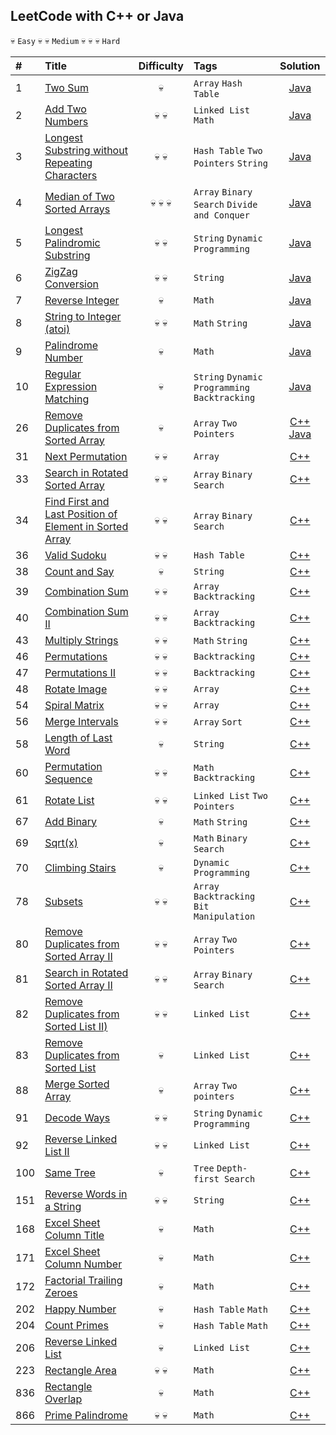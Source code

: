 ## LeetCode with C++ or Java

:skull: `Easy` :skull: :skull: `Medium` :skull: :skull: :skull: `Hard`

| #         | Title     | Difficulty | Tags      | Solution   |
| :-------- | :-------- | :--------: | :-------- | :--------: |
| 1 | [Two Sum](https://leetcode.com/problems/two-sum/description/) | :skull: | `Array` `Hash Table` | [Java](https://github.com/trierbo/LeetCode/blob/master/Array/1_TwoSum/Solution.java) |
| 2 | [Add Two Numbers](https://leetcode.com/problems/add-two-numbers/description/) | :skull: :skull: | `Linked List` `Math` | [Java](https://github.com/trierbo/LeetCode/blob/master/LinkedList/2_AddTwoNumbers/Solution.java) |
| 3 | [Longest Substring without Repeating Characters](https://leetcode.com/problems/longest-substring-without-repeating-characters/description/) | :skull: :skull: | `Hash Table` `Two Pointers` `String` | [Java](https://github.com/trierbo/LeetCode/blob/master/String/3_LongestSubstringWithoutRepeatingCharacters/Sotution.java) |
| 4 | [Median of Two Sorted Arrays](https://leetcode.com/problems/median-of-two-sorted-arrays/description/) | :skull: :skull: :skull: | `Array` `Binary Search` `Divide and Conquer` | [Java](https://github.com/trierbo/LeetCode/blob/master/Array/4_MedianTwoSortedArrays/Solution.java) |
| 5 | [Longest Palindromic Substring](https://leetcode.com/problems/longest-palindromic-substring/description/) | :skull: :skull: | `String` `Dynamic Programming` | [Java](https://github.com/trierbo/LeetCode/blob/master/String/5_LongestPalindromic/Sotution.java) |
| 6 | [ZigZag Conversion](https://leetcode.com/problems/zigzag-conversion/description/) | :skull: :skull: | `String` | [Java](https://github.com/trierbo/LeetCode/blob/master/String/6_Zigzag/Solution.java) |
| 7 | [Reverse Integer]() | :skull: | `Math` | [Java](https://github.com/trierbo/LeetCode/blob/master/Math/7_ReverseInteger/Solution.java) |
| 8 | [String to Integer (atoi)](https://leetcode.com/problems/string-to-integer-atoi/description/) | :skull: :skull: | `Math` `String` | [Java](https://github.com/trierbo/LeetCode/blob/master/String/8_Atoi/Solution.java) |
| 9 | [Palindrome Number](https://leetcode.com/problems/palindrome-number/description/) | :skull: | `Math` | [Java](https://github.com/trierbo/LeetCode/blob/master/Math/9_PalindromeNumber/Solution.java) |
| 10 | [Regular Expression Matching](https://leetcode.com/problems/regular-expression-matching/description/) | :skull: | `String` `Dynamic Programming` `Backtracking` | [Java](https://github.com/trierbo/LeetCode/blob/master/String/10_RegularExpression/Solution.java) |
| 26 | [Remove Duplicates from Sorted Array](https://leetcode.com/problems/remove-duplicates-from-sorted-array/) | :skull: | `Array` `Two Pointers` | [C++](https://github.com/trierbo/LeetCode/blob/master/Array/26_RemoveDuplicatesfromSortedArray/Solution.cpp) [Java](https://github.com/trierbo/LeetCode/blob/master/Array/26_RemoveDuplicatesfromSortedArray/Solution.java) |
| 31 | [Next Permutation](https://leetcode.com/problems/next-permutation/) | :skull: :skull: | `Array`| [C++](https://github.com/trierbo/LeetCode/blob/master/Array/31_NextPermutation.cpp) |
| 33 | [Search in Rotated Sorted Array](https://leetcode.com/problems/search-in-rotated-sorted-array/) | :skull: :skull: | `Array` `Binary Search` | [C++](https://github.com/trierbo/LeetCode/blob/master/BinarySearch/33_SearchInRotatedSortedArray.cpp) |
| 34 | [Find First and Last Position of Element in Sorted Array](https://leetcode.com/problems/find-first-and-last-position-of-element-in-sorted-array/) | :skull: :skull: | `Array` `Binary Search` | [C++](https://github.com/trierbo/LeetCode/blob/master/BinarySearch/34_FindFirstAndLastPositionOfElementInSortedArray.cpp) |
| 36 | [Valid Sudoku](https://leetcode.com/problems/valid-sudoku/) | :skull: :skull: | `Hash Table` | [C++](https://github.com/trierbo/LeetCode/blob/master/HashTable/36_ValidSudoku.cpp) |
| 38 | [Count and Say](https://leetcode.com/problems/count-and-say/description/) | :skull: | `String` | [C++](https://github.com/trierbo/LeetCode/blob/master/String/38_CountandSay.cpp) |
| 39 | [Combination Sum](https://leetcode.com/problems/combination-sum/) | :skull: :skull: | `Array` `Backtracking` | [C++](https://github.com/trierbo/LeetCode/blob/master/Backtracking/39_CombinationSum.cpp) |
| 40 | [Combination Sum II](https://leetcode.com/problems/combination-sum-ii/) | :skull: :skull: | `Array` `Backtracking` | [C++](https://github.com/trierbo/LeetCode/blob/master/Backtracking/40_CombinationSumII.cpp) |
| 43 | [Multiply Strings](https://leetcode.com/problems/multiply-strings/description/) | :skull: :skull: | `Math` `String` | [C++](https://github.com/trierbo/LeetCode/blob/master/Math/43_MultiplyStrings.cpp) |
| 46 | [Permutations](https://leetcode.com/problems/permutations/) | :skull: :skull: | `Backtracking` | [C++](https://github.com/trierbo/LeetCode/blob/master/Backtracking/46_Permutations.cpp) |
| 47 | [Permutations II](https://leetcode.com/problems/permutations-ii/) | :skull: :skull: | `Backtracking` | [C++](https://github.com/trierbo/LeetCode/blob/master/Backtracking/47_PermutationsII.cpp) |
| 48 | [Rotate Image](https://leetcode.com/problems/rotate-image/) | :skull: :skull: | `Array` | [C++](https://github.com/trierbo/LeetCode/blob/master/Array/48_RotateImage.cpp) |
| 54 | [Spiral Matrix](https://leetcode.com/problems/spiral-matrix/) | :skull: :skull: | `Array` | [C++](https://github.com/trierbo/LeetCode/blob/master/Array/54_SpiralMatrix.cpp) |
| 56 | [Merge Intervals](https://leetcode.com/problems/merge-intervals/) | :skull: :skull: | `Array` `Sort` | [C++](https://github.com/trierbo/LeetCode/blob/master/Sort/56_MergeIntervals.cpp) |
| 58 | [Length of Last Word](https://leetcode.com/problems/length-of-last-word/description/) | :skull: | `String` | [C++](https://github.com/trierbo/LeetCode/blob/master/String/58_LengthofLastWord.cpp) |
| 60 | [Permutation Sequence](https://leetcode.com/problems/permutation-sequence/description/) | :skull: :skull: | `Math` `Backtracking` | [C++](https://github.com/trierbo/LeetCode/blob/master/Math/60_PermutationSequence.cpp) |
| 61 | [Rotate List](https://leetcode.com/problems/rotate-list/) | :skull: :skull: | `Linked List` `Two Pointers` | [C++](https://github.com/trierbo/LeetCode/blob/master/LinkedList/61_RotateList.cpp) |
| 67 | [Add Binary](https://leetcode.com/problems/add-binary/description/) | :skull: | `Math` `String` | [C++](https://github.com/trierbo/LeetCode/blob/master/Math/67_AddBinary.cpp) |
| 69 | [Sqrt(x)](https://leetcode.com/problems/sqrtx/) | :skull: | `Math` `Binary Search` | [C++](https://github.com/trierbo/LeetCode/blob/master/Math/69_Sqrt(x).cpp) |
| 70 | [Climbing Stairs](https://leetcode.com/problems/climbing-stairs/) | :skull: | `Dynamic Programming` | [C++](https://github.com/trierbo/LeetCode/blob/master/DynamicProgramming/70_ClimbingStairs.cpp) |
| 78 | [Subsets](https://leetcode.com/problems/subsets) | :skull: :skull: | `Array` `Backtracking` `Bit Manipulation` | [C++](https://github.com/trierbo/LeetCode/blob/master/Backtracking/78_Subsets.cpp) |
| 80 | [Remove Duplicates from Sorted Array II](https://leetcode.com/problems/remove-duplicates-from-sorted-array-ii/) | :skull: :skull: | `Array` `Two Pointers` | [C++](https://github.com/trierbo/LeetCode/blob/master/Array/80_RemoveDuplicatesFromSortedArrayII.cpp) |
| 81 | [Search in Rotated Sorted Array II](https://leetcode.com/problems/search-in-rotated-sorted-array-ii/)| :skull: :skull: | `Array` `Binary Search` | [C++](https://github.com/trierbo/LeetCode/blob/master/BinarySearch/81_SearchInRotatedSortedArrayII.cpp) |
| 82 | [Remove Duplicates from Sorted List II)](https://leetcode.com/problems/remove-duplicates-from-sorted-list-ii/) | :skull: :skull: | `Linked List` | [C++](https://github.com/trierbo/LeetCode/blob/master/LinkedList/82_RemoveDuplicatesFromSortedListII.cpp) |
| 83 | [Remove Duplicates from Sorted List](https://leetcode.com/problems/remove-duplicates-from-sorted-list/) | :skull: | `Linked List` | [C++](https://github.com/trierbo/LeetCode/blob/master/LinkedList/83_RemoveDuplicatesFromSortedList.cpp) |
| 88 | [Merge Sorted Array](https://leetcode.com/problems/merge-sorted-array/) | :skull: | `Array` `Two pointers` | [C++](https://github.com/trierbo/LeetCode/blob/master/TwoPointers/88_MergeSortedArray.cpp) |
| 91 | [Decode Ways](https://leetcode.com/problems/decode-ways/description/) | :skull: :skull: | `String` `Dynamic Programming`| [C++](https://github.com/trierbo/LeetCode/blob/master/DynamicProgramming/91_DecodeWays.cpp) |
| 92 | [Reverse Linked List II](https://leetcode.com/problems/reverse-linked-list-ii/) | :skull: :skull: | `Linked List` | [C++](https://github.com/trierbo/LeetCode/blob/master/Tree/92_ReverseLinkedListII.cpp) |
| 100 | [Same Tree](https://leetcode.com/problems/same-tree/) | :skull: | `Tree` `Depth-first Search` | [C++](https://github.com/trierbo/LeetCode/blob/master/Tree/100_SameTree.cpp) |
| 151 | [Reverse Words in a String](https://leetcode.com/problems/reverse-words-in-a-string/description/) | :skull: :skull: | `String` | [C++](https://github.com/trierbo/LeetCode/blob/master/String/151_ReverseWordsinaString.cpp) |
| 168 | [Excel Sheet Column Title](https://leetcode.com/problems/excel-sheet-column-number/) | :skull: | `Math` | [C++](https://github.com/trierbo/LeetCode/blob/master/Math/168_ExcelSheetColumnTitle.cpp) |
| 171 | [Excel Sheet Column Number](https://leetcode.com/problems/excel-sheet-column-number/) | :skull: | `Math` | [C++](https://github.com/trierbo/LeetCode/blob/master/Math/171_ExcelSheetColumnNumber.cpp) |
| 172 | [Factorial Trailing Zeroes](https://leetcode.com/problems/factorial-trailing-zeroes/) | :skull: | `Math` | [C++](https://github.com/trierbo/LeetCode/blob/master/Math/172_FactorialTrailingZeroes.cpp) |
| 202 | [Happy Number](https://leetcode.com/problems/happy-number/) | :skull: | `Hash Table` `Math` | [C++](https://github.com/trierbo/LeetCode/blob/master/Math/202_HappyNumber.cpp) |
| 204 | [Count Primes](https://leetcode.com/problems/count-primes/) | :skull: | `Hash Table` `Math` | [C++](https://github.com/trierbo/LeetCode/blob/master/Math/204_CountPrimes.cpp) |
| 206 | [Reverse Linked List](https://leetcode.com/problems/reverse-linked-list/) | :skull: | `Linked List` | [C++](https://github.com/trierbo/LeetCode/blob/master/Math/206_ReverseLinkedList.cpp) |
| 223 | [Rectangle Area](https://leetcode.com/problems/rectangle-area/description/) | :skull: :skull: | `Math` | [C++](https://github.com/trierbo/LeetCode/blob/master/Math/223_RectangleArea.cpp) |
| 836 | [Rectangle Overlap](https://leetcode.com/problems/rectangle-overlap/description/) | :skull: | `Math`| [C++](https://github.com/trierbo/LeetCode/blob/master/Math/836_RectangleOverlap.cpp) |
| 866 | [Prime Palindrome](https://leetcode.com/problems/prime-palindrome/description/) | :skull: :skull: | `Math` | [C++](https://github.com/trierbo/LeetCode/blob/master/Math/866_PrimePalindrome.cpp) |